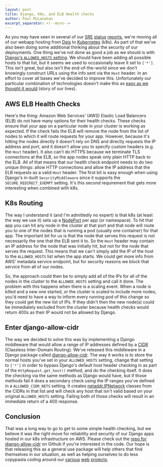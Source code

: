 ```yaml
---
layout: post
title: Django, K8s, and ELB Health checks
author: Paul McLanahan
excerpt_separator: <!--more-->
---
```


As you may have seen in several of our
[SRE](https://mozilla.github.io/meao/2018/02/16/sre-status/)
[status](https://mozilla.github.io/meao/2018/01/23/sre-status/)
[reports](https://mozilla.github.io/meao/2017/12/05/sre-status/),
we're moving all of our webapp hosting from [Deis][] to [Kubernetes][] (k8s). As part of that
we've also been doing some additional thinking about the security of our deployments.
One thing we've not done as good a job as we should is with [Django's `ALLOWED_HOSTS` setting][].
We should have been adding all possible hosts to that list, but it seems we used to occasionally
leave it set to `['*']`. This isn't great, but also isn't the end-of-the-world since
we don't knowingly construct URLs using the info sent via the `Host` header. In an effort
to cover all bases we've decided to improve this. Unfortunately our particular combination
of technologies doesn't make this as
[easy as we thought it would](https://github.com/mozmeao/infra/issues/735) (story of our lives).

<!--more-->

## AWS ELB Health Checks

Here's the thing: Amazon Web Services' (AWS) Elastic Load Balancers (ELB) do not have many options for
their health checks. These checks ensure that your app on a particular node in your cluster
is working as expected. If the check fails the ELB will remove the node from the list of nodes
to which it will route requests for your app. However, because it's hitting the nodes directly
it doesn't rely on DNS and directly requests the IP address and port, and it doesn't allow you
to specify custom headers (e.g. the `Host` header). It also can't do HTTPS because we terminate
TLS connections at the ELB, so the app nodes speak only plain HTTP back to the ELB. All of that
means that our health check endpoint needs to do two unique things: allow HTTP connections and
allow the IP address that the ELB requests as a valid `Host` header. The first bit is easy enough
when using Django's in-built `SecurityMiddleware` since it supports the `SECURE_REDIRECT_EXEMPT`
setting. It's this second requirement that gets more interesting when combined with k8s.

## K8s Routing

The way I understand it (and I'm admittedly no expert) is that k8s (at least the way we use it)
sets up a [NodePort][] per app (or namespace). To hit that app you can hit any node in the cluster
at that port and that node will route you to one of the nodes that is running a pod (usually one
container) for that app. The important bit for us is that the node that serves this request is not
necessarily the one that the ELB sent it to. So the `Host` header may contain an IP address for the
node that was initially hit, but not for the node that serves the request. This means that we can't
simply add the IP of the host to the `ALLOWED_HOSTS` list when the app starts. We could get more info
from AWS' metadata service endpoint, but for security reasons we block that service from all of our
nodes.

So, the approach could then be to simply add all of the IPs for all of the nodes in the cluster to the
`ALLOWED_HOSTS` setting and call it done. The problem with this happens when there is a scaling event.
When a node is killed and a new one started, or the cluster is scaled to include more nodes, you'd need
to have a way to inform every running pod of this change so they could get the new list of IPs. If they
didn't then the new node(s) could be immediately excluded from the cluster because health checks would
return 400s as their IP would not be allowed by Django.

## Enter django-allow-cidr

The way we decided to solve this was by implementing a Django middleware that would allow a range of IP
addresses defined by a [CIDR][] (Classless Inter-Domain Routing). We've released this middleware in a
Django package called [django-allow-cidr][]. The way it works is to store the normal hosts you've set
in your `ALLOWED_HOSTS` setting, change that setting to `['*']` in order to bypass Django's default
host header checking in as part of the `HttpRequest.get_host()` method, and do the checking itself.
It does the checking via the same methods as Django would have, but if those methods fail it does
a secondary check using the IP ranges you've defined in a `ALLOWED_CIDR_NETS` setting. It creates
[netaddr.IPNetwork][] classes from the CIDRs in that list and will check any host that isn't valid
based on your original `ALLOWED_HOSTS` setting. Failing both of those checks will result in an
immediate return of a 400 response.

## Conclusion

That was a long way to go to get to some simple health checking, but we believe it was the right move for
reliability and security of our Django apps hosted in our k8s infrastructure on AWS. Please check out the
[repo for django-allow-cidr][] on Github if you're interested in the code. Our hope is that releasing this as
a general use package will help others that find themselves in our situation, as well as helping ourselves
to do less copypasta coding around our [various](https://www.mozilla.org/) [web](https://developer.mozilla.org)
[projects](https://support.mozilla.org).

[Deis]: https://deis.com/
[Kubernetes]: https://kubernetes.io/
[CIDR]: https://en.wikipedia.org/wiki/Classless_Inter-Domain_Routing
[django-allow-cidr]: https://pypi.python.org/pypi/django-allow-cidr/
[netaddr.IPNetwork]: https://netaddr.readthedocs.io/en/latest/api.html#ip-networks-and-subnets
[repo for django-allow-cidr]: https://github.com/mozmeao/django-allow-cidr
[Django's `ALLOWED_HOSTS` setting]: https://docs.djangoproject.com/en/1.11/ref/settings/#allowed-hosts
[NodePort]: https://kubernetes.io/docs/concepts/services-networking/service/#type-nodeport
